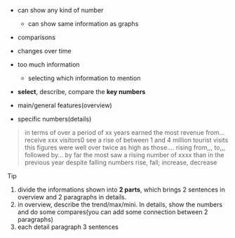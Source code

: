 - can show any kind of number
  - can show same information as graphs
- comparisons
- changes over time
- too much information

  - selecting which information to mention

- **select**, describe, compare the **key numbers**

- main/general features(overview)
- specific numbers(details)

> in terms of
> over a period of xx years
> earned the most revenue from...
> receive xxx visitors0
> see a rise of between 1 and 4 million tourist visits
> this figures were well over twice as high as those....
> rising from,,, to,,,
> followed by...
> by far the most
> saw a rising number of
> xxxx than in the previous year
> despite falling numbers
> rise, fall; increase, decrease

> [!Tip]
>
> 1.  divide the informations shown into **2 parts**, which brings 2 sentences in overview and 2 paragraphs in details.
> 2.  in overview, describe the trend/max/mini. In details, show the numbers and do some compares(you can add some connection between 2 paragraphs)
> 3.  each detail paragraph 3 sentences
